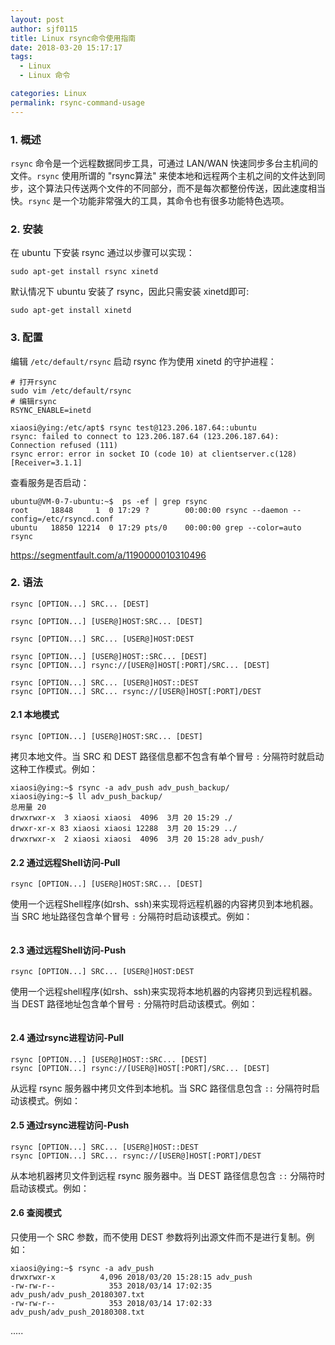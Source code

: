 ```yaml
---
layout: post
author: sjf0115
title: Linux rsync命令使用指南
date: 2018-03-20 15:17:17
tags:
  - Linux
  - Linux 命令

categories: Linux
permalink: rsync-command-usage
---
```


### 1. 概述

`rsync` 命令是一个远程数据同步工具，可通过 LAN/WAN 快速同步多台主机间的文件。`rsync` 使用所谓的 "rsync算法" 来使本地和远程两个主机之间的文件达到同步，这个算法只传送两个文件的不同部分，而不是每次都整份传送，因此速度相当快。`rsync` 是一个功能非常强大的工具，其命令也有很多功能特色选项。

### 2. 安装

在 ubuntu 下安装 rsync 通过以步骤可以实现：
```
sudo apt-get install rsync xinetd
```
默认情况下 ubuntu 安装了 rsync，因此只需安装 xinetd即可:
```
sudo apt-get install xinetd
```
### 3. 配置

编辑 `/etc/default/rsync` 启动 rsync 作为使用 xinetd 的守护进程：
```
# 打开rsync
sudo vim /etc/default/rsync
# 编辑rsync
RSYNC_ENABLE=inetd
```

```
xiaosi@ying:/etc/apt$ rsync test@123.206.187.64::ubuntu
rsync: failed to connect to 123.206.187.64 (123.206.187.64): Connection refused (111)
rsync error: error in socket IO (code 10) at clientserver.c(128) [Receiver=3.1.1]
```
查看服务是否启动：
```
ubuntu@VM-0-7-ubuntu:~$  ps -ef | grep rsync
root     18848     1  0 17:29 ?        00:00:00 rsync --daemon --config=/etc/rsyncd.conf
ubuntu   18850 12214  0 17:29 pts/0    00:00:00 grep --color=auto rsync
```

https://segmentfault.com/a/1190000010310496

### 2. 语法
```
rsync [OPTION...] SRC... [DEST]

rsync [OPTION...] [USER@]HOST:SRC... [DEST]

rsync [OPTION...] SRC... [USER@]HOST:DEST

rsync [OPTION...] [USER@]HOST::SRC... [DEST]
rsync [OPTION...] rsync://[USER@]HOST[:PORT]/SRC... [DEST]

rsync [OPTION...] SRC... [USER@]HOST::DEST
rsync [OPTION...] SRC... rsync://[USER@]HOST[:PORT]/DEST
```

#### 2.1 本地模式

```
rsync [OPTION...] [USER@]HOST:SRC... [DEST]
```
拷贝本地文件。当 SRC 和 DEST 路径信息都不包含有单个冒号 `:` 分隔符时就启动这种工作模式。例如：
```
xiaosi@ying:~$ rsync -a adv_push adv_push_backup/
xiaosi@ying:~$ ll adv_push_backup/
总用量 20
drwxrwxr-x  3 xiaosi xiaosi  4096  3月 20 15:29 ./
drwxr-xr-x 83 xiaosi xiaosi 12288  3月 20 15:29 ../
drwxrwxr-x  2 xiaosi xiaosi  4096  3月 20 15:28 adv_push/
```

#### 2.2 通过远程Shell访问-Pull

```
rsync [OPTION...] [USER@]HOST:SRC... [DEST]
```
使用一个远程Shell程序(如rsh、ssh)来实现将远程机器的内容拷贝到本地机器。当 SRC 地址路径包含单个冒号 `:` 分隔符时启动该模式。例如：
```

```

#### 2.3 通过远程Shell访问-Push

```
rsync [OPTION...] SRC... [USER@]HOST:DEST
```
使用一个远程shell程序(如rsh、ssh)来实现将本地机器的内容拷贝到远程机器。当 DEST 路径地址包含单个冒号 `:` 分隔符时启动该模式。例如：
```
```

#### 2.4 通过rsync进程访问-Pull

```
rsync [OPTION...] [USER@]HOST::SRC... [DEST]
rsync [OPTION...] rsync://[USER@]HOST[:PORT]/SRC... [DEST]
```
从远程 rsync 服务器中拷贝文件到本地机。当 SRC 路径信息包含 `::` 分隔符时启动该模式。例如：

#### 2.5 通过rsync进程访问-Push

```
rsync [OPTION...] SRC... [USER@]HOST::DEST
rsync [OPTION...] SRC... rsync://[USER@]HOST[:PORT]/DEST
```
从本地机器拷贝文件到远程 rsync 服务器中。当 DEST 路径信息包含 `::` 分隔符时启动该模式。例如：

#### 2.6 查阅模式

只使用一个 SRC 参数，而不使用 DEST 参数将列出源文件而不是进行复制。例如：
```
xiaosi@ying:~$ rsync -a adv_push
drwxrwxr-x          4,096 2018/03/20 15:28:15 adv_push
-rw-rw-r--            353 2018/03/14 17:02:35 adv_push/adv_push_20180307.txt
-rw-rw-r--            353 2018/03/14 17:02:33 adv_push/adv_push_20180308.txt
```





































.....
